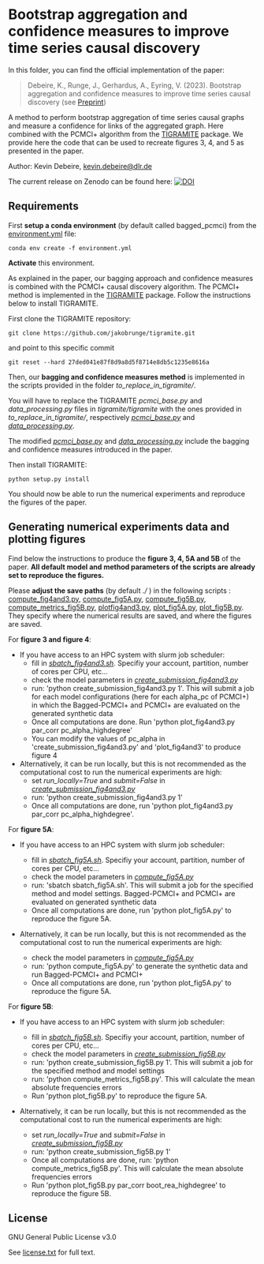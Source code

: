 # Bootstrap aggregation and confidence measures to improve time series causal discovery

In this folder, you can find the official implementation of the paper: 
> Debeire, K., Runge, J., Gerhardus, A., Eyring, V. (2023). Bootstrap aggregation and confidence measures to improve time series causal discovery (see [Preprint](url))

A method to perform bootstrap aggregation of time series causal graphs and measure a confidence for links of the aggregated graph. Here combined with the PCMCI+ algorithm from the [TIGRAMITE](https://github.com/jakobrunge/tigramite/) package. We provide here the code that can be used to recreate figures 3, 4, and 5 as presented in the paper.

Author: Kevin Debeire, [kevin.debeire@dlr.de](mailto:kevin.debeire@dlr.de)

The current release on Zenodo can be found here: [![DOI](url)](url)
## Requirements

First **setup a conda environment** (by default called bagged_pcmci) from the [environment.yml](./environment.yml) file:

```setup
conda env create -f environment.yml
```

**Activate** this environment.

As explained in the paper, our bagging approach and confidence measures is combined with the PCMCI+ causal discovery algorithm. The PCMCI+ method is implemented in the [TIGRAMITE](https://github.com/jakobrunge/tigramite/) package. Follow the instructions below to install TIGRAMITE.

First clone the TIGRAMITE repository:

```
git clone https://github.com/jakobrunge/tigramite.git
```
and point to this specific commit

```
git reset --hard 27ded041e87f8d9a8d5f8714e8db5c1235e8616a
```

Then, our **bagging and confidence measures method** is implemented in the scripts provided in the folder *to_replace_in_tigramite/*.

You will have to replace the TIGRAMITE *pcmci_base.py* and *data_processing.py* files in *tigramite/tigramite* with the ones provided in *to_replace_in_tigramite/*, respectively [*pcmci_base.py*](./to_replace_in_tigramite/pcmci_base.py) and [*data_processing.py*](./to_replace_in_tigramite/data_processing.py).

The modified [*pcmci_base.py*](./to_replace_in_tigramite/pcmci_base.py) and [*data_processing.py*](./to_replace_in_tigramite/data_processing.py) include the bagging and confidence measures introduced in the paper.

Then install TIGRAMITE:

```
python setup.py install
```

 You should now be able to run the numerical experiments and reproduce the figures of the paper.

## Generating numerical experiments data and plotting figures

Find below the instructions to produce the **figure 3, 4, 5A and 5B** of the paper.
**All default model and method parameters of the scripts are already set to reproduce the figures.**

Please **adjust the save paths** (by default *./* ) in the following scripts : [compute_fig4and3.py](./compute_fig4and3.py), [compute_fig5A.py](./compute_fig5A.py), [compute_fig5B.py](./compute_fig5B.py), [compute_metrics_fig5B.py](./compute_metrics_fig5B.py), [plotfig4and3.py](./plot_fig4and3.py), [plot_fig5A.py](./plot_fig5A.py), [plot_fig5B.py](./plot_fig5B.py).
They specify where the numerical results are saved, and where the figures are saved.

For **figure 3 and figure 4**:
- If you have access to an HPC system with slurm job scheduler:
    - fill in [*sbatch_fig4and3.sh*](./sbatch_fig4and3.sh). Specifiy your account, partition, number of cores per CPU, etc...
    - check the model parameters in [*create_submission_fig4and3.py*](./create_submission_fig4and3.py)
    - run: 'python create_submission_fig4and3.py 1'. This will submit a job for each model configurations (here for each alpha_pc of PCMCI+) in which the Bagged-PCMCI+ and PCMCI+ are evaluated on the generated synthetic data 
    - Once all computations are done. Run 'python plot_fig4and3.py par_corr pc_alpha_highdegree'
    - You can modify the values of pc_alpha in 'create_submission_fig4and3.py' and 'plot_fig4and3' to produce figure 4
- Alternatively, it can be run locally, but this is not recommended as the computational cost to run the numerical experiments are high:
    - set *run_locally=True* and *submit=False* in [*create_submission_fig4and3.py*](./create_submission_fig4and3.py)
    - run: 'python create_submission_fig4and3.py 1'
    - Once all computations are done, run 'python plot_fig4and3.py par_corr pc_alpha_highdegree'.


For **figure 5A**:

- If you have access to an HPC system with slurm job scheduler:
    - fill in [*sbatch_fig5A.sh*](./sbatch_fig5A.sh). Specifiy your account, partition, number of cores per CPU, etc...
    - check the model parameters in [*compute_fig5A.py*](./compute_fig5A.py)
    - run: 'sbatch sbatch_fig5A.sh'. This will submit a job for the specified method and model settings. Bagged-PCMCI+ and PCMCI+ are evaluated on generated synthetic data
    - Once all computations are done, run 'python plot_fig5A.py' to reproduce the figure 5A.

- Alternatively, it can be run locally, but this is not recommended as the computational cost to run the numerical experiments are high:
    - check the model parameters in [*compute_fig5A.py*](./compute_fig5A.py)
    - run: 'python compute_fig5A.py' to generate the synthetic data and run Bagged-PCMCI+ and PCMCI+
    - Once all computations are done, run 'python plot_fig5A.py' to reproduce the figure 5A.

For **figure 5B**:

- If you have access to an HPC system with slurm job scheduler:
    - fill in [*sbatch_fig5B.sh*](./sbatch_fig5B.sh). Specifiy your account, partition, number of cores per CPU, etc...
    - check the model parameters in [*create_submission_fig5B.py*](./create_submission_fig5B.py)
    - run: 'python create_submission_fig5B.py 1'. This will submit a job for the specified method and model settings
    - run: 'python compute_metrics_fig5B.py'. This will calculate the mean absolute frequencies errors
    - Run 'python plot_fig5B.py' to reproduce the figure 5A.

- Alternatively, it can be run locally, but this is not recommended as the computational cost to run the numerical experiments are high:
    - set *run_locally=True* and *submit=False* in [*create_submission_fig5B.py*](./create_submission_fig5B.py)
    - run: 'python create_submission_fig5B.py 1'
    - Once all computations are done, run: 'python compute_metrics_fig5B.py'. This will calculate the mean absolute frequencies errors
    - Run 'python plot_fig5B.py par_corr boot_rea_highdegree' to reproduce the figure 5B.

## License
GNU General Public License v3.0

See [license.txt](./license.txt) for full text.

